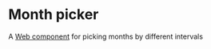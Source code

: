 # Month picker

A [Web component](https://www.webcomponents.org/) for picking months by different intervals
